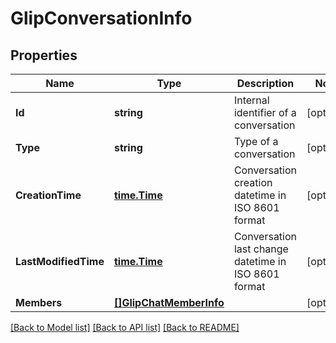 # GlipConversationInfo

## Properties

Name | Type | Description | Notes
------------ | ------------- | ------------- | -------------
**Id** | **string** | Internal identifier of a conversation | [optional] 
**Type** | **string** | Type of a conversation | [optional] 
**CreationTime** | [**time.Time**](time.Time.md) | Conversation creation datetime in ISO 8601 format | [optional] 
**LastModifiedTime** | [**time.Time**](time.Time.md) | Conversation last change datetime in ISO 8601 format | [optional] 
**Members** | [**[]GlipChatMemberInfo**](GlipChatMemberInfo.md) |  | [optional] 

[[Back to Model list]](../README.md#documentation-for-models) [[Back to API list]](../README.md#documentation-for-api-endpoints) [[Back to README]](../README.md)


